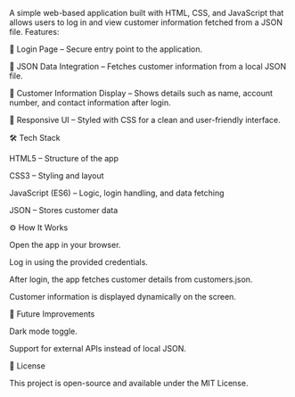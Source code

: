 A simple web-based application built with HTML, CSS, and JavaScript that allows users to log in and view customer information fetched from a JSON file.
 Features:

🔐 Login Page – Secure entry point to the application.

📂 JSON Data Integration – Fetches customer information from a local JSON file.

👤 Customer Information Display – Shows details such as name, account number, and contact information after login.

🎨 Responsive UI – Styled with CSS for a clean and user-friendly interface.

🛠️ Tech Stack


HTML5 – Structure of the app

CSS3 – Styling and layout

JavaScript (ES6) – Logic, login handling, and data fetching

JSON – Stores customer data


⚙️ How It Works

Open the app in your browser.

Log in using the provided credentials.

After login, the app fetches customer details from customers.json.

Customer information is displayed dynamically on the screen.



📌 Future Improvements

Dark mode toggle.

Support for external APIs instead of local JSON.

📄 License

This project is open-source and available under the MIT License.
